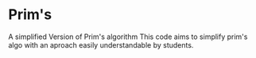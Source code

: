 # Prim's
A simplified Version of Prim's algorithm This code aims to simplify prim's algo with an aproach easily understandable by students.

